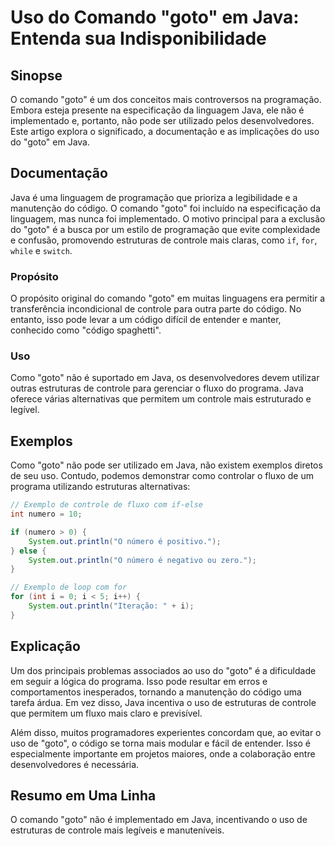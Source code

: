 <!--
Meta Description: # Uso do Comando "goto" em Java: Entenda sua Indisponibilidade ## Sinopse O comando "goto" é um dos conceitos mais controversos na programação. Embora...
Meta Keywords: goto, java, uso, controle, mais
-->

# Uso do Comando "goto" em Java: Entenda sua Indisponibilidade

## Sinopse
O comando "goto" é um dos conceitos mais controversos na programação. Embora esteja presente na especificação da linguagem Java, ele não é implementado e, portanto, não pode ser utilizado pelos desenvolvedores. Este artigo explora o significado, a documentação e as implicações do uso do "goto" em Java.

## Documentação
Java é uma linguagem de programação que prioriza a legibilidade e a manutenção do código. O comando "goto" foi incluído na especificação da linguagem, mas nunca foi implementado. O motivo principal para a exclusão do "goto" é a busca por um estilo de programação que evite complexidade e confusão, promovendo estruturas de controle mais claras, como `if`, `for`, `while` e `switch`.

### Propósito
O propósito original do comando "goto" em muitas linguagens era permitir a transferência incondicional de controle para outra parte do código. No entanto, isso pode levar a um código difícil de entender e manter, conhecido como "código spaghetti".

### Uso
Como "goto" não é suportado em Java, os desenvolvedores devem utilizar outras estruturas de controle para gerenciar o fluxo do programa. Java oferece várias alternativas que permitem um controle mais estruturado e legível.

## Exemplos
Como "goto" não pode ser utilizado em Java, não existem exemplos diretos de seu uso. Contudo, podemos demonstrar como controlar o fluxo de um programa utilizando estruturas alternativas:

```java
// Exemplo de controle de fluxo com if-else
int numero = 10;

if (numero > 0) {
    System.out.println("O número é positivo.");
} else {
    System.out.println("O número é negativo ou zero.");
}

// Exemplo de loop com for
for (int i = 0; i < 5; i++) {
    System.out.println("Iteração: " + i);
}
```

## Explicação
Um dos principais problemas associados ao uso do "goto" é a dificuldade em seguir a lógica do programa. Isso pode resultar em erros e comportamentos inesperados, tornando a manutenção do código uma tarefa árdua. Em vez disso, Java incentiva o uso de estruturas de controle que permitem um fluxo mais claro e previsível.

Além disso, muitos programadores experientes concordam que, ao evitar o uso de "goto", o código se torna mais modular e fácil de entender. Isso é especialmente importante em projetos maiores, onde a colaboração entre desenvolvedores é necessária.

## Resumo em Uma Linha
O comando "goto" não é implementado em Java, incentivando o uso de estruturas de controle mais legíveis e manuteníveis.